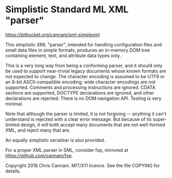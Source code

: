 
Simplistic Standard ML XML "parser"
===================================

https://bitbucket.org/cannam/sml-simplexml

This simplistic XML "parser", intended for handling configuration
files and small data files in simple formats, produces an in-memory
DOM tree containing element, text, and attribute data types only.

This is a very long way from being a conforming parser, and it should
only be used to support near-trivial legacy documents whose known
formats are not expected to change. The character encoding is assumed
to be UTF8 or an 8-bit ASCII-compatible encoding; wide character
encodings are not supported. Comments and processing instructions are
ignored. CDATA sections are supported, DOCTYPE declarations are
ignored, and other declarations are rejected. There is no DOM
navigation API. Testing is very minimal.

Note that although the parser is limited, it is not forgiving --
anything it can't understand is rejected with a clear error
message. But because of its super-limited design, it will both accept
many documents that are not well-formed XML, and reject many that are.

An equally simplistic serialiser is also provided.

For a proper XML parser in SML, consider fxp, mirrored at
https://github.com/cannam/fxp.

Copyright 2018 Chris Cannam.
MIT/X11 licence. See the file COPYING for details.


